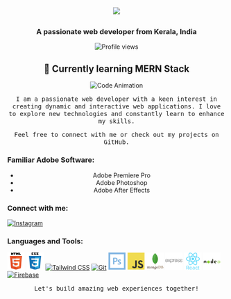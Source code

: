 <h1 align="center"><img src="https://media.discordapp.net/attachments/979241917852303370/1112399216027906139/Vanilla-1s-285px_1.gif?width=356&height=177"></h1>
<h3 align="center">A passionate web developer from Kerala, India</h3>

<p align="center">
  <img src="https://komarev.com/ghpvc/?username=itss0urav&label=Profile%20views&color=0e75b6&style=flat" alt="Profile views"/>
</p>

<h2 align="center">🌱 Currently learning MERN Stack</h2>

<p align="center">
  <img src="https://media.giphy.com/media/Y4ak9Ki2GZCbJxAnJD/giphy.gif" alt="Code Animation" width="500" height="280">
</p>

<p align="center">
  <samp>I am a passionate web developer with a keen interest in creating dynamic and interactive web applications. I love to explore new technologies and constantly learn to enhance my skills.</samp>
</p>

<p align="center">
  <samp>Feel free to connect with me or check out my projects on GitHub.</samp>  
</p>
<div align="center">
<h3 align="left">Familiar Adobe Software:</h3>
<ul>
  <li>Adobe Premiere Pro</li>
  <li>Adobe Photoshop</li>
  <li>Adobe After Effects</li>
</ul>
</div>

<h3 align="left">Connect with me:</h3>
<p align="left">
  <a href="https://www.instagram.com/itsclashgod/"><img src="https://img.shields.io/badge/-Instagram-E4405F?style=flat-square&logo=Instagram&logoColor=white" alt="Instagram"></a>
</p>

<h3 align="left">Languages and Tools:</h3>
<p align="left">
  <a href="https://www.w3.org/html/"><img src="https://raw.githubusercontent.com/devicons/devicon/master/icons/html5/html5-original-wordmark.svg" alt="HTML5" width="40" height="40"></a>
  <a href="https://www.w3schools.com/css/"><img src="https://raw.githubusercontent.com/devicons/devicon/master/icons/css3/css3-original-wordmark.svg" alt="CSS3" width="40" height="40"></a>
  <a href="https://tailwindcss.com/"><img src="https://www.vectorlogo.zone/logos/tailwindcss/tailwindcss-icon.svg" alt="Tailwind CSS" width="40" height="40"></a>
  <a href="https://git-scm.com/"><img src="https://www.vectorlogo.zone/logos/git-scm/git-scm-icon.svg" alt="Git" width="40" height="40"></a>
  <a href="https://www.photoshop.com/en"><img src="https://raw.githubusercontent.com/devicons/devicon/master/icons/photoshop/photoshop-line.svg" alt="Photoshop" width="40" height="40"></a>
  <a href="https://developer.mozilla.org/en-US/docs/Web/JavaScript"><img src="https://raw.githubusercontent.com/devicons/devicon/master/icons/javascript/javascript-original.svg" alt="JavaScript" width="40" height="40"></a>
  <a href="https://www.mongodb.com/"><img src="https://raw.githubusercontent.com/devicons/devicon/master/icons/mongodb/mongodb-original-wordmark.svg" alt="MongoDB" width="40" height="40"></a>
  <a href="https://expressjs.com"><img src="https://raw.githubusercontent.com/devicons/devicon/master/icons/express/express-original-wordmark.svg" alt="Express.js" width="40" height="40"></a>
  <a href="https://reactjs.org/"><img src="https://raw.githubusercontent.com/devicons/devicon/master/icons/react/react-original-wordmark.svg" alt="React" width="40" height="40"></a>
  <a href="https://nodejs.org"><img src="https://raw.githubusercontent.com/devicons/devicon/master/icons/nodejs/nodejs-original-wordmark.svg" alt="Node.js" width="40" height="40"></a>
  <a href="https://firebase.google.com/"><img src="https://www.vectorlogo.zone/logos/firebase/firebase-icon.svg" alt="Firebase" width="40" height="40"></a>
</p>

<p align="center">
  <samp>Let's build amazing web experiences together!</samp>
</p>
